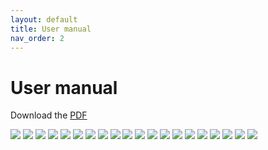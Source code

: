 ```yaml
---
layout: default
title: User manual
nav_order: 2
---
```


# User manual

Download the [PDF](/files/user-manual/user-manual.pdf)

![](/files/user-manual/user-manual-01.jpg)
![](/files/user-manual/user-manual-02.jpg)
![](/files/user-manual/user-manual-03.jpg)
![](/files/user-manual/user-manual-04.jpg)
![](/files/user-manual/user-manual-05.jpg)
![](/files/user-manual/user-manual-06.jpg)
![](/files/user-manual/user-manual-07.jpg)
![](/files/user-manual/user-manual-08.jpg)
![](/files/user-manual/user-manual-09.jpg)
![](/files/user-manual/user-manual-10.jpg)
![](/files/user-manual/user-manual-11.jpg)
![](/files/user-manual/user-manual-12.jpg)
![](/files/user-manual/user-manual-13.jpg)
![](/files/user-manual/user-manual-14.jpg)
![](/files/user-manual/user-manual-15.jpg)
![](/files/user-manual/user-manual-16.jpg)
![](/files/user-manual/user-manual-17.jpg)
![](/files/user-manual/user-manual-18.jpg)
![](/files/user-manual/user-manual-19.jpg)
![](/files/user-manual/user-manual-20.jpg)